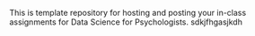 This is template repository for hosting and posting your in-class assignments for Data Science for Psychologists.
sdkjfhgasjkdh
